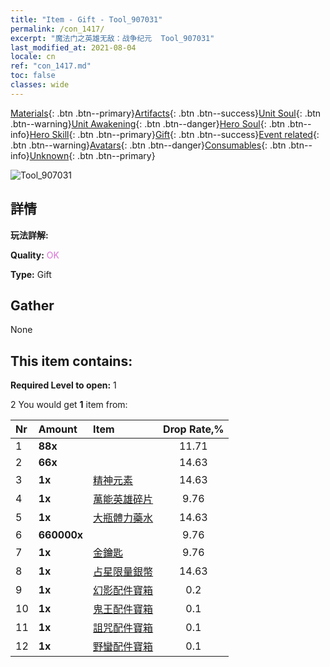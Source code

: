 ```yaml
---
title: "Item - Gift - Tool_907031"
permalink: /con_1417/
excerpt: "魔法门之英雄无敌：战争纪元  Tool_907031"
last_modified_at: 2021-08-04
locale: cn
ref: "con_1417.md"
toc: false
classes: wide
---
```

 [Materials](/ItemsCN/){: .btn .btn--primary}[Artifacts](/ItemsCN/Artifacts/){: .btn .btn--success}[Unit Soul](/ItemsCN/UnitSoul/){: .btn .btn--warning}[Unit Awakening](/ItemsCN/UnitAwakening/){: .btn .btn--danger}[Hero Soul](/ItemsCN/HeroSoul/){: .btn .btn--info}[Hero Skill](/ItemsCN/HeroSkill/){: .btn .btn--primary}[Gift](/ItemsCN/Gift/){: .btn .btn--success}[Event related](/ItemsCN/Events/){: .btn .btn--warning}[Avatars](/ItemsCN/Avatars/){: .btn .btn--danger}[Consumables](/ItemsCN/Consumables/){: .btn .btn--info}[Unknown](/ItemsCN/Unknown/){: .btn .btn--primary}

 ![Tool_907031](/images/t/i_907031.png)

## 詳情
 **玩法詳解:** 

 **Quality:** <span style="color: #DA70D6">OK</span>

 **Type:** Gift

## Gather

  None

## This item contains:

 **Required Level to open:** 1

 2 You would get **1** item  from:

  | Nr | Amount |     Item    | Drop Rate,% |
  |:---|:-------|:------------|:---------:|
  | 1 |  **88x** | <i class="fas fa-gem"/> | 11.71 | 
  | 2 |  **66x** | <i class="fas fa-gem"/> | 14.63 | 
  | 3 |  **1x** | [精神元素](/cn/Items/unt_267/) | 14.63 | 
  | 4 |  **1x** | [萬能英雄碎片](/cn/Items/her_358/) | 9.76 | 
  | 5 |  **1x** | [大瓶體力藥水](/cn/Items/con_706/) | 14.63 | 
  | 6 |  **660000x** | <i class="fas fa-coins"/> | 9.76 | 
  | 7 |  **1x** | [金鑰匙](/cn/Items/con_783/) | 9.76 | 
  | 8 |  **1x** | [占星限量銀幣](/cn/Items/con_969/) | 14.63 | 
  | 9 |  **1x** | [幻影配件寶箱](/cn/Items/con_1339/) | 0.2 | 
  | 10 |  **1x** | [鬼王配件寶箱](/cn/Items/con_1340/) | 0.1 | 
  | 11 |  **1x** | [詛咒配件寶箱](/cn/Items/con_1341/) | 0.1 | 
  | 12 |  **1x** | [野蠻配件寶箱](/cn/Items/con_1342/) | 0.1 | 
